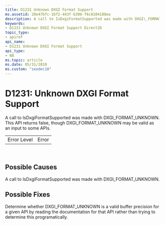 ```yaml
---
title: D1231 Unknown DXGI Format Support
ms.assetid: 20e47bfc-1bf2-443f-b306-f6c8104188ea
description: A call to IsDxgiFormatSupported was made with DXGI\_FORMAT\_UNKNOWN. This API returns false, though DXGI\_FORMAT\_UNKNOWN may be valid as an input to some APIs.
keywords:
- D1231 Unknown DXGI Format Support Direct2D
topic_type:
- apiref
api_name:
- D1231 Unknown DXGI Format Support
api_type:
- NA
ms.topic: article
ms.date: 05/31/2018
ms.custom: "seodec18"
---
```


# D1231: Unknown DXGI Format Support

A call to IsDxgiFormatSupported was made with DXGI\_FORMAT\_UNKNOWN. This API returns false, though DXGI\_FORMAT\_UNKNOWN may be valid as an input to some APIs.



|             |       |
|-------------|-------|
| Error Level | Error |



 

## Possible Causes

A call to IsDxgiFormatSupported was made with DXGI\_FORMAT\_UNKNOWN.

## Possible Fixes

Determine whether DXGI\_FORMAT\_UNKNOWN is a valid buffer precision for a given API by reading the documentation for that API rather than trying to determine this programatically.

 

 




